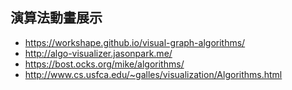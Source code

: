 ## 演算法動畫展示

* https://workshape.github.io/visual-graph-algorithms/
* http://algo-visualizer.jasonpark.me/
* https://bost.ocks.org/mike/algorithms/
* http://www.cs.usfca.edu/~galles/visualization/Algorithms.html